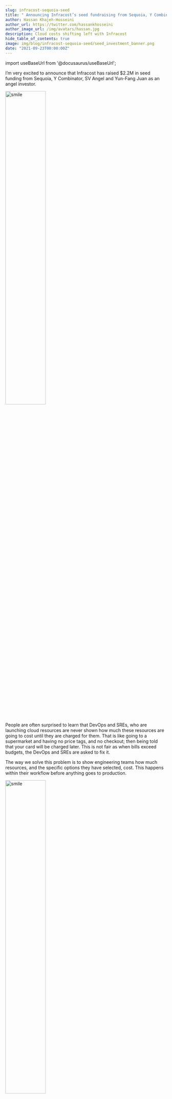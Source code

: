 ```yaml
---
slug: infracost-sequoia-seed
title: " Announcing Infracost’s seed fundraising from Sequoia, Y Combinator & SV Angel"
author: Hassan Khajeh-Hosseini
author_url: https://twitter.com/hassankhosseini
author_image_url: /img/avatars/hassan.jpg
description: Cloud costs shifting left with Infracost
hide_table_of_contents: true
image: img/blog/infracost-sequoia-seed/seed_investment_banner.png
date: "2021-09-23T00:00:00Z"
---
```


import useBaseUrl from '@docusaurus/useBaseUrl';

I’m very excited to announce that Infracost has raised $2.2M in seed funding from Sequoia, Y Combinator, SV Angel and Yun-Fang Juan as an angel investor.

<div style={{textAlign: 'center'}}>
  <img src={useBaseUrl("img/blog/infracost-sequoia-seed/smile.gif")} width="50%" alt="smile"/>
</div>

People are often surprised to learn that DevOps and SREs, who are launching cloud resources are never shown how much these resources are going to cost until they are charged for them. That is like going to a supermarket and having no price tags, and no checkout; then being told that your card will be charged later. This is not fair as when bills exceed budgets, the DevOps and SREs are asked to fix it.

The way we solve this problem is to show engineering teams how much resources, and the specific options they have selected, cost. This happens within their workflow before anything goes to production.

<!--truncate-->

<div style={{textAlign: 'center'}}>
  <img src={useBaseUrl("img/blog/infracost-sequoia-seed/mindblown.gif")} width="50%" alt="smile"/>
</div>

Ali, Alistair and I launched Infracost in late 2020 as an open source project, and have gained over 4,000 GitHub stars, with a community who are helping direct the roadmap as well as contributing code. We currently track over 3 million price points from AWS, Google Cloud and Microsoft Azure; have support for popular CI/CD systems such as GitHub Actions, GitLab CI, CircleCI, Bitbucket Pipelines, Jenkins; and support Terraform, with more IaC tools coming soon.

There are many super interesting problems we still need to solve, ranging from supporting many different types of cloud resources, cloud providers and charges, custom pricing discounts for large enterprises, usage-based resources and their consumption estimates (e.g. how much data-transfer will go through these resources, so we can calculate the cost) just to name a few. Just check out our [GitHub issue board](https://github.com/infracost/infracost/issues).

I want to thank our amazing open source community of users and contributors for helping us reach this milestone. I hope to see you around 😊

Hassan, Ali, Alistair
